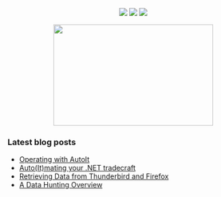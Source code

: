 <!-- Social -->
<p align="center">
  <a href="https://twitter.com/_theVIVI"><img src="https://img.shields.io/badge/__theVIVI-__theVIVI?style=flat&color=fdd017&logo=twitter&logoColor=fdd017&labelColor=black"></a>
  <a href="https://thevivi.net"><img src="https://img.shields.io/badge/thevivi.net-red?style=flat&color=fdd017&logo=gitbook&logoColor=fdd017&labelColor=black"></a>
  <a href="https://github.com/V1V1"><img src="https://img.shields.io/badge/V1V1-V1V1?style=flat&color=fdd017&logo=github&logoColor=fdd017&labelColor=black"></a>

</p>

<!-- GIF -->
<p align="center">
  <img src="https://media.giphy.com/media/3ohzdX8vwnCXcw8zuM/giphy-downsized.gif" width=320 height=203>
</p>

<!-- Blog posts -->
### Latest blog posts
* [Operating with AutoIt](https://thevivi.net/blog/pentesting/2021-11-22-operating-with-autoit/)
* [Auto(It)mating your .NET tradecraft](https://thevivi.net/blog/pentesting/2021-11-24-autoitmating-your-dotnet-tradecraft/)
* [Retrieving Data from Thunderbird and Firefox](https://thevivi.net/2020/09/06/retrieving-data-from-thunderbird-and-firefox/)
* [A Data Hunting Overview](https://thevivi.net/2018/05/23/a-data-hunting-overview/)
